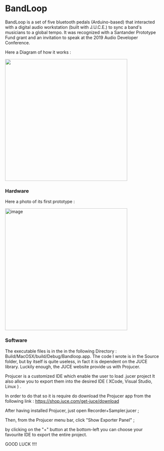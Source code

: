 # BandLoop

BandLoop is a set of five bluetooth pedals (Arduino-based) that interacted with a digital audio workstation (built with J.U.C.E.) to sync a band's musicians to a global tempo.  It was recognized with a Santander Prototype Fund grant and an invitation to speak at the 2019 Audio Developer Conference.


Here a Diagram of how it works :


<img src="https://user-images.githubusercontent.com/22892458/164270393-93015c95-0d42-497c-859a-5a08cf7cb0bf.jpg" width="400" />


### Hardware


Here a photo of its first prototype :


<img width="400" alt="image" src="https://user-images.githubusercontent.com/22892458/164271693-b0db5bcb-bc53-4265-998d-aa38a5696b75.png">


### Software

The executable files is in the in the following Directory : Build/MacOSX/build/Debug/Bandloop.app. 
The code I wrote is in the Source folder, but by itself is quite useless, 
in fact it is dependent on the JUCE library. 
Luckily enough, the JUCE website provide us with Projucer.

Projucer is a customized IDE which enable the user to load .jucer project
It also allow you to export them into the desired IDE ( XCode, Visual Studio, Linux ) .

In order to do that so it is require do download the Projucer app from the following link :
https://shop.juce.com/get-juce/download

After having installed Projucer,  just open Recorder+Sampler.jucer ;   

Then, from the Projucer menu bar, click  "Show Exporter Panel" ;

by clicking on the "+" button at the bottom-left you can choose your favourite IDE to export the entire project.

GOOD LUCK !!!!

